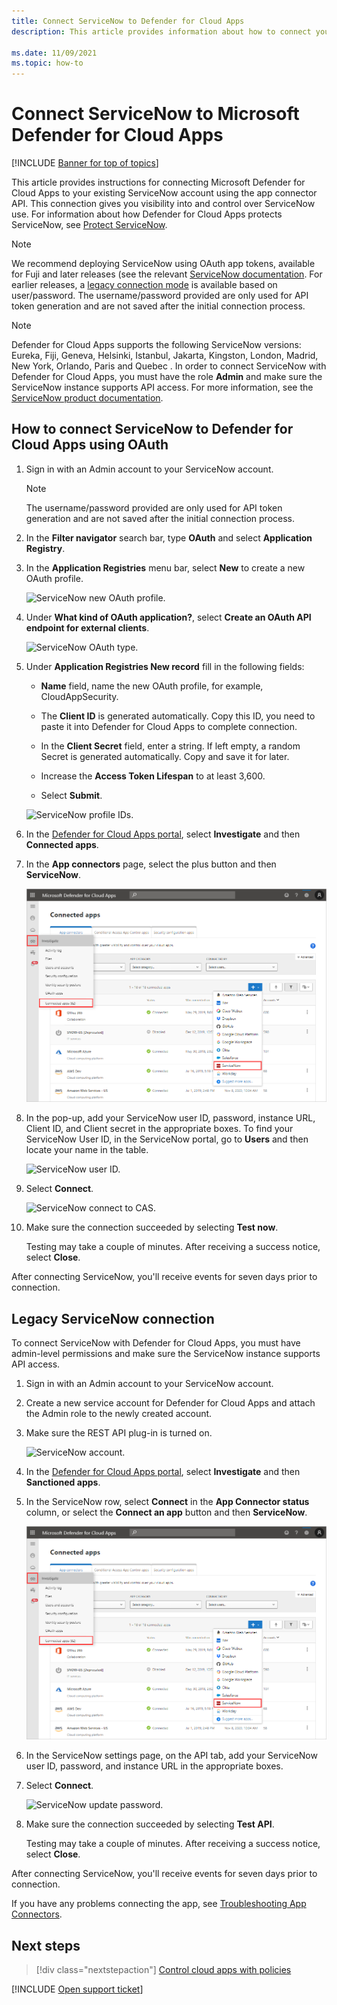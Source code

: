```yaml
---
title: Connect ServiceNow to Defender for Cloud Apps
description: This article provides information about how to connect your ServiceNow app to Defender for Cloud Apps using the API connector for visibility and control over use.

ms.date: 11/09/2021
ms.topic: how-to
---
```

# Connect ServiceNow to Microsoft Defender for Cloud Apps

[!INCLUDE [Banner for top of topics](includes/banner.md)]

This article provides instructions for connecting Microsoft Defender for Cloud Apps to your existing ServiceNow account using the app connector API. This connection gives you visibility into and control over ServiceNow use. For information about how Defender for Cloud Apps protects ServiceNow, see [Protect ServiceNow](protect-servicenow.md).

> [!NOTE]
> We recommend deploying ServiceNow  using OAuth app tokens, available for Fuji and later releases (see the relevant [ServiceNow documentation](https://docs.servicenow.com/bundle/paris-platform-administration/page/administer/security/concept/c_OAuthApplications.html#c_OAuthApplications).
> For earlier releases, a [legacy connection mode](#legacy-servicenow-connection) is available based on user/password. The username/password provided are only used for API token generation and are not saved after the initial connection process.

> [!NOTE]
> Defender for Cloud Apps supports the following ServiceNow versions: Eureka, Fiji, Geneva, Helsinki, Istanbul, Jakarta, Kingston, London, Madrid, New York, Orlando, Paris and Quebec . In order to connect ServiceNow with Defender for Cloud Apps, you must have the role **Admin** and make sure the ServiceNow instance supports API access. For more information, see the [ServiceNow product documentation](https://docs.servicenow.com/bundle/paris-platform-administration/page/administer/security/concept/c_OAuthApplications.html#c_OAuthApplications).

## How to connect ServiceNow to Defender for Cloud Apps using OAuth

1. Sign in with an Admin account to your ServiceNow account.

    > [!NOTE]
    > The username/password provided are only used for API token generation and are not saved after the initial connection process.

2. In the **Filter navigator** search bar, type **OAuth** and select **Application Registry**.

3. In the **Application Registries** menu bar, select **New** to create a new OAuth profile.

    ![ServiceNow new OAuth profile.](media/servicenow-app-registry.png)

4. Under **What kind of OAuth application?**, select **Create an OAuth API endpoint for external clients**.

    ![ServiceNow OAuth type.](media/servicenow-oauth-app-type.png)

5. Under **Application Registries New record** fill in the following fields:

    - **Name** field, name the new OAuth profile, for example, CloudAppSecurity.

    - The **Client ID** is generated automatically. Copy this ID, you need to paste it into Defender for Cloud Apps to complete connection.

    - In the **Client Secret** field, enter a string. If left empty, a random Secret is generated automatically. Copy and save it for later.

    - Increase the **Access Token Lifespan** to at least 3,600.

    - Select **Submit**.

    ![ServiceNow profile IDs.](media/servicenow-profile-ids.png)

6. In the [Defender for Cloud Apps portal](https://portal.cloudappsecurity.com/), select **Investigate** and then **Connected apps**.

7. In the **App connectors** page, select the plus button and then **ServiceNow**.

    ![connect ServiceNow.](media/connect-servicenow.png "connect ServiceNow")

8. In the pop-up, add your ServiceNow user ID, password, instance URL, Client ID, and Client secret in the appropriate boxes. To find your ServiceNow User ID, in the ServiceNow portal, go to **Users** and then locate your name in the table.

    ![ServiceNow user ID.](media/servicenow-userid.png)

9. Select **Connect**.

    ![ServiceNow connect to CAS.](media/servicenow-portal-connect.png "ServiceNow connect in portal")

10. Make sure the connection succeeded by selecting **Test now**.

    Testing may take a couple of minutes. After receiving a success notice, select **Close**.

After connecting ServiceNow, you'll receive events for seven days prior to connection.

## Legacy ServiceNow connection

To connect ServiceNow with Defender for Cloud Apps, you must have admin-level permissions and make sure the ServiceNow instance supports API access.

1. Sign in with an Admin account to your ServiceNow account.

2. Create a new service account for Defender for Cloud Apps and attach the Admin role to the newly created account.

3. Make sure the REST API plug-in is turned on.

    ![ServiceNow account.](media/servicenow-account.png "ServiceNow account")

4. In the [Defender for Cloud Apps portal](https://portal.cloudappsecurity.com/), select **Investigate** and then **Sanctioned apps**.

5. In the ServiceNow row, select **Connect** in the **App Connector status** column, or select the **Connect an app** button and then **ServiceNow**.

   ![connect ServiceNow.](media/connect-servicenow.png "connect ServiceNow")

6. In the ServiceNow settings page, on the API tab, add your ServiceNow user ID, password, and instance URL in the appropriate boxes.

7. Select **Connect**.

    ![ServiceNow update password.](media/servicenow-update-password.png "ServiceNow update password")

8. Make sure the connection succeeded by selecting **Test API**.

    Testing may take a couple of minutes. After receiving a success notice, select **Close**.

After connecting ServiceNow, you'll receive events for seven days prior to connection.

If you have any problems connecting the app, see [Troubleshooting App Connectors](troubleshooting-api-connectors-using-error-messages.md).

## Next steps

> [!div class="nextstepaction"]
> [Control cloud apps with policies](control-cloud-apps-with-policies.md)

[!INCLUDE [Open support ticket](includes/support.md)]
